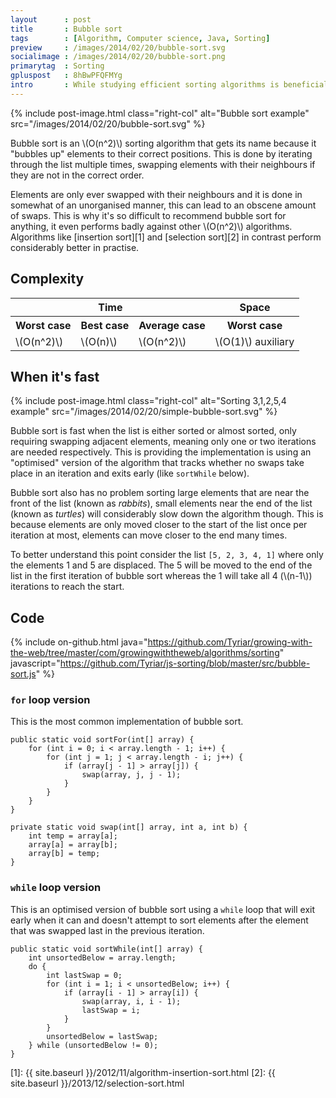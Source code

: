 ```yaml
---
layout      : post
title       : Bubble sort
tags        : [Algorithm, Computer science, Java, Sorting]
preview     : /images/2014/02/20/bubble-sort.svg
socialimage : /images/2014/02/20/bubble-sort.png
primarytag  : Sorting
gpluspost   : 8hBwPFQFMYg
intro       : While studying efficient sorting algorithms is beneficial, studying slow ones, at least initially is as well since it teaches us why they're bad. Bubble sort is one of those bad sorting algorithms. I recall as a young programmer, around 11 years old before I had any formal training, bubble sort is how I intuitively sorted a list.
---
```


{% include post-image.html class="right-col" alt="Bubble sort example" src="/images/2014/02/20/bubble-sort.svg" %}

Bubble sort is an \\(O(n^2)\\) sorting algorithm that gets its name because it "bubbles up" elements to their correct positions. This is done by iterating through the list multiple times, swapping elements with their neighbours if they are not in the correct order.

Elements are only ever swapped with their neighbours and it is done in somewhat of an unorganised manner, this can lead to an obscene amount of swaps. This is why it's so difficult to recommend bubble sort for anything, it even performs badly against other \\(O(n^2)\\) algorithms. Algorithms like [insertion sort][1] and [selection sort][2] in contrast perform considerably better in practise.

<div class="clear"><!----></div>



## Complexity

<table>
<tbody>
<tr>
<th colspan="3">Time</th>
<th>Space</th>
</tr>
<tr>
<th>Worst case</th>
<th>Best case</th>
<th>Average case</th>
<th>Worst case</th>
</tr>
<tr>
<td>\(O(n^2)\)</td>
<td>\(O(n)\)</td>
<td>\(O(n^2)\)</td>
<td>\(O(1)\) auxiliary</td>
</tr>
</tbody>
</table>



## When it's fast

{% include post-image.html class="right-col" alt="Sorting 3,1,2,5,4 example" src="/images/2014/02/20/simple-bubble-sort.svg" %}

Bubble sort is fast when the list is either sorted or almost sorted, only requiring swapping adjacent elements, meaning only one or two iterations are needed respectively. This is providing the implementation is using an "optimised" version of the algorithm that tracks whether no swaps take place in an iteration and exits early (like `sortWhile` below).

Bubble sort also has no problem sorting large elements that are near the front of the list (known as *rabbits*), small elements near the end of the list (known as *turtles*) will considerably slow down the algorithm though. This is because elements are only moved closer to the start of the list once per iteration at most, elements can move closer to the end many times.

To better understand this point consider the list `[5, 2, 3, 4, 1]` where only the elements 1 and 5 are displaced. The 5 will be moved to the end of the list in the first iteration of bubble sort whereas the 1 will take all 4 (\\(n-1\\)) iterations to reach the start.

<div class="clear"><!----></div>



## Code

{% include on-github.html java="https://github.com/Tyriar/growing-with-the-web/tree/master/com/growingwiththeweb/algorithms/sorting" javascript="https://github.com/Tyriar/js-sorting/blob/master/src/bubble-sort.js" %}

### `for` loop version

This is the most common implementation of bubble sort.

<!--prettify lang=java-->
    public static void sortFor(int[] array) {
        for (int i = 0; i < array.length - 1; i++) {
            for (int j = 1; j < array.length - i; j++) {
                if (array[j - 1] > array[j]) {
                    swap(array, j, j - 1);
                }
            }
        }
    }

<!--prettify lang=java-->
    private static void swap(int[] array, int a, int b) {
        int temp = array[a];
        array[a] = array[b];
        array[b] = temp;
    }

### `while` loop version

This is an optimised version of bubble sort using a `while` loop that will exit early when it can and doesn't attempt to sort elements after the element that was swapped last in the previous iteration.

<!--prettify lang=java-->
    public static void sortWhile(int[] array) {
        int unsortedBelow = array.length;
        do {
            int lastSwap = 0;
            for (int i = 1; i < unsortedBelow; i++) {
                if (array[i - 1] > array[i]) {
                    swap(array, i, i - 1);
                    lastSwap = i;
                }
            }
            unsortedBelow = lastSwap;
        } while (unsortedBelow != 0);
    }



[1]: {{ site.baseurl }}/2012/11/algorithm-insertion-sort.html
[2]: {{ site.baseurl }}/2013/12/selection-sort.html

